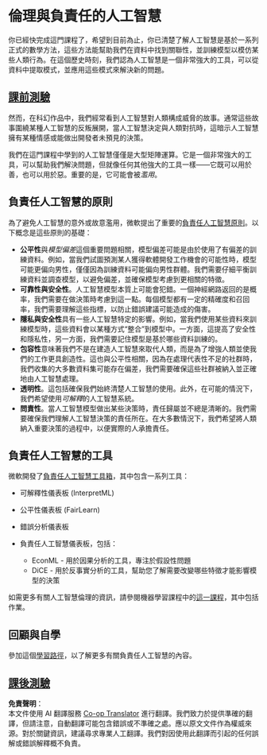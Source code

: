 <!--
CO_OP_TRANSLATOR_METADATA:
{
  "original_hash": "437c988596e751072e41a5aad3fcc5d9",
  "translation_date": "2025-08-24T21:42:37+00:00",
  "source_file": "lessons/7-Ethics/README.md",
  "language_code": "tw"
}
-->
# 倫理與負責任的人工智慧

你已經快完成這門課程了，希望到目前為止，你已清楚了解人工智慧是基於一系列正式的數學方法，這些方法能幫助我們在資料中找到關聯性，並訓練模型以模仿某些人類行為。在這個歷史時刻，我們認為人工智慧是一個非常強大的工具，可以從資料中提取模式，並應用這些模式來解決新的問題。

## [課前測驗](https://white-water-09ec41f0f.azurestaticapps.net/quiz/5/)

然而，在科幻作品中，我們經常看到人工智慧對人類構成威脅的故事。通常這些故事圍繞某種人工智慧的反叛展開，當人工智慧決定與人類對抗時，這暗示人工智慧擁有某種情感或能做出開發者未預見的決策。

我們在這門課程中學到的人工智慧僅僅是大型矩陣運算。它是一個非常強大的工具，可以幫助我們解決問題，但就像任何其他強大的工具一樣——它既可以用於善，也可以用於惡。重要的是，它可能會被*濫用*。

## 負責任人工智慧的原則

為了避免人工智慧的意外或故意濫用，微軟提出了重要的[負責任人工智慧原則](https://www.microsoft.com/ai/responsible-ai?WT.mc_id=academic-77998-cacaste)。以下概念是這些原則的基礎：

* **公平性**與*模型偏差*這個重要問題相關，模型偏差可能是由於使用了有偏差的訓練資料。例如，當我們試圖預測某人獲得軟體開發工作機會的可能性時，模型可能更偏向男性，僅僅因為訓練資料可能偏向男性群體。我們需要仔細平衡訓練資料並調查模型，以避免偏差，並確保模型考慮到更相關的特徵。
* **可靠性與安全性**。人工智慧模型本質上可能會犯錯。一個神經網路返回的是概率，我們需要在做決策時考慮到這一點。每個模型都有一定的精確度和召回率，我們需要理解這些指標，以防止錯誤建議可能造成的傷害。
* **隱私與安全性**具有一些人工智慧特定的影響。例如，當我們使用某些資料來訓練模型時，這些資料會以某種方式“整合”到模型中。一方面，這提高了安全性和隱私性，另一方面，我們需要記住模型是基於哪些資料訓練的。
* **包容性**意味著我們不是在建造人工智慧來取代人類，而是為了增強人類並使我們的工作更具創造性。這也與公平性相關，因為在處理代表性不足的社群時，我們收集的大多數資料集可能存在偏差，我們需要確保這些社群被納入並正確地由人工智慧處理。
* **透明性**。這包括確保我們始終清楚人工智慧的使用。此外，在可能的情況下，我們希望使用*可解釋*的人工智慧系統。
* **問責性**。當人工智慧模型做出某些決策時，責任歸屬並不總是清晰的。我們需要確保我們理解人工智慧決策的責任所在。在大多數情況下，我們希望將人類納入重要決策的過程中，以便實際的人承擔責任。

## 負責任人工智慧的工具

微軟開發了[負責任人工智慧工具箱](https://github.com/microsoft/responsible-ai-toolbox)，其中包含一系列工具：

* 可解釋性儀表板 (InterpretML)
* 公平性儀表板 (FairLearn)
* 錯誤分析儀表板
* 負責任人工智慧儀表板，包括：

   - EconML - 用於因果分析的工具，專注於假設性問題
   - DiCE - 用於反事實分析的工具，幫助您了解需要改變哪些特徵才能影響模型的決策

如需更多有關人工智慧倫理的資訊，請參閱機器學習課程中的[這一課程](https://github.com/microsoft/ML-For-Beginners/tree/main/1-Introduction/3-fairness?WT.mc_id=academic-77998-cacaste)，其中包括作業。

## 回顧與自學

參加這個[學習路徑](https://docs.microsoft.com/learn/modules/responsible-ai-principles/?WT.mc_id=academic-77998-cacaste)，以了解更多有關負責任人工智慧的內容。

## [課後測驗](https://white-water-09ec41f0f.azurestaticapps.net/quiz/6/)

**免責聲明**：  
本文件使用 AI 翻譯服務 [Co-op Translator](https://github.com/Azure/co-op-translator) 進行翻譯。我們致力於提供準確的翻譯，但請注意，自動翻譯可能包含錯誤或不準確之處。應以原文文件作為權威來源。對於關鍵資訊，建議尋求專業人工翻譯。我們對因使用此翻譯而引起的任何誤解或錯誤解釋概不負責。